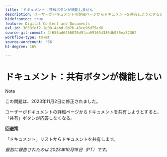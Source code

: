 ```yaml
---
title: 'ドキュメント：共有ボタンが機能しません'
description: ユーザーがドキュメントの詳細ページからドキュメントを共有しようとすると、「共有」ボタンが応答しなくなる。
hidefromtoc: true
feature: Digital Content and Documents
exl-id: 3838fef2-1e08-4ebd-9b7b-43ce96d75ed6
source-git-commit: 4f656ad6456070d9faa691654386db936ea32362
workflow-type: tm+mt
source-wordcount: '66'
ht-degree: 16%

---
```


# ドキュメント：共有ボタンが機能しない

>[!NOTE]
>
>この問題は、2023年11月2日に修正されました。

ユーザーがドキュメントの詳細ページからドキュメントを共有しようとすると、「共有」ボタンが応答しなくなる。

**回避策**

「ドキュメント」リストからドキュメントを共有します。

_最初に報告されたのは 2023年10月18日（PT）です。_
